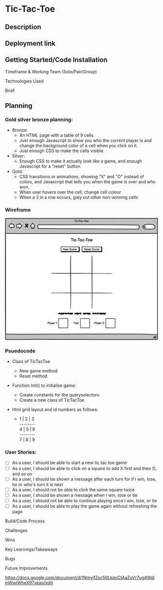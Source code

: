 # Tic-Tac-Toe

## Description

## Deployment link

## Getting Started/Code Installation

Timeframe & Working Team (Solo/Pair/Group)

Technologies Used

Brief

## Planning

### Gold silver bronze planning:

- Bronze:
    - An HTML page with a table of 9 cells.
    - Just enough Javascript to show you who the current player is and change the background color of a cell when you click on it.
    - Just enough CSS to make the cells visible.
- Silver:
    - Enough CSS to make it actually look like a game, and enough Javascript for a "reset" button.
- Gold:
    - CSS transitions or animations, showing "X" and "O" instead of colors, and Javascript that tells you when the game is over and who won.
    - When user hovers over the cell, change cell colour
    - When a 3 in a row occurs, grey out other non-winning cells

### Wireframe

![Wireframe for index.html](/images/Index.png)

### Psuedocode

- Class of TicTacToe
    - New game method
    - Reset method

- Function Init() to initialise game:
    - Create constants for the queryselectors
    - Create a new class of TicTacToe

- html grid layout and id numbers as follows:
    - 1 | 2 | 3  
    \--------  
    4 | 5 | 6  
    \--------  
    7 | 8 | 9  

### User Stories:

- [ ] As a user, I should be able to start a new tic tac toe game
- [ ] As a user, I should be able to click on a square to add X first and then O, and so on
- [ ] As a user, I should be shown a message after each turn for if I win, lose, tie or who's turn it is next
- [ ] As a user, I should not be able to click the same square twice
- [ ] As a user, I should be shown a message when I win, lose or tie
- [ ] As a user, I should not be able to continue playing once I win, lose, or tie
- [ ] As a user, I should be able to play the game again without refreshing the page

Build/Code Process

Challenges

Wins

Key Learnings/Takeaways

Bugs

Future Improvements

https://docs.google.com/document/d/1NmyjfZsc59LkqoCtAaZoVr7ug4WdimWwlWheX97xeao/edit